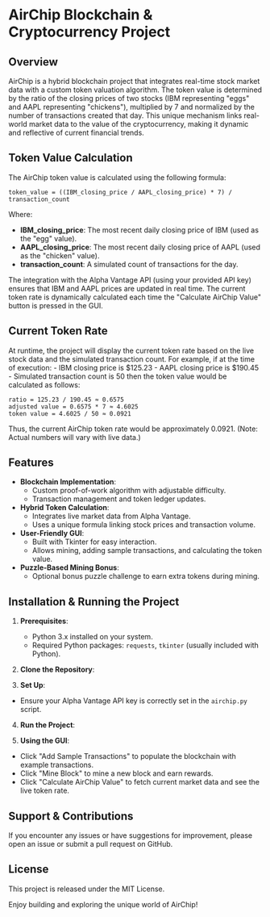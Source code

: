 AirChip Blockchain & Cryptocurrency Project
=============================================

Overview
--------
AirChip is a hybrid blockchain project that integrates real-time stock market data with a custom token valuation algorithm.
The token value is determined by the ratio of the closing prices of two stocks (IBM representing "eggs" and AAPL representing "chickens"),
multiplied by 7 and normalized by the number of transactions created that day. This unique mechanism links real-world market data
to the value of the cryptocurrency, making it dynamic and reflective of current financial trends.

Token Value Calculation
-----------------------
The AirChip token value is calculated using the following formula:

    token_value = ((IBM_closing_price / AAPL_closing_price) * 7) / transaction_count

Where:
- **IBM_closing_price**: The most recent daily closing price of IBM (used as the "egg" value).
- **AAPL_closing_price**: The most recent daily closing price of AAPL (used as the "chicken" value).
- **transaction_count**: A simulated count of transactions for the day.

The integration with the Alpha Vantage API (using your provided API key) ensures that IBM and AAPL prices are updated in real time.
The current token rate is dynamically calculated each time the "Calculate AirChip Value" button is pressed in the GUI.

Current Token Rate
------------------
At runtime, the project will display the current token rate based on the live stock data and the simulated transaction count.
For example, if at the time of execution:
    - IBM closing price is $125.23
    - AAPL closing price is $190.45
    - Simulated transaction count is 50
then the token value would be calculated as follows:

    ratio = 125.23 / 190.45 ≈ 0.6575
    adjusted value = 0.6575 * 7 ≈ 4.6025
    token value = 4.6025 / 50 ≈ 0.0921

Thus, the current AirChip token rate would be approximately 0.0921. (Note: Actual numbers will vary with live data.)

Features
--------
- **Blockchain Implementation**: 
  - Custom proof-of-work algorithm with adjustable difficulty.
  - Transaction management and token ledger updates.
- **Hybrid Token Calculation**:
  - Integrates live market data from Alpha Vantage.
  - Uses a unique formula linking stock prices and transaction volume.
- **User-Friendly GUI**:
  - Built with Tkinter for easy interaction.
  - Allows mining, adding sample transactions, and calculating the token value.
- **Puzzle-Based Mining Bonus**:
  - Optional bonus puzzle challenge to earn extra tokens during mining.

Installation & Running the Project
------------------------------------
1. **Prerequisites**:
   - Python 3.x installed on your system.
   - Required Python packages: `requests`, `tkinter` (usually included with Python).

2. **Clone the Repository**:

3. **Set Up**:
- Ensure your Alpha Vantage API key is correctly set in the `airchip.py` script.

4. **Run the Project**:

5. **Using the GUI**:
- Click "Add Sample Transactions" to populate the blockchain with example transactions.
- Click "Mine Block" to mine a new block and earn rewards.
- Click "Calculate AirChip Value" to fetch current market data and see the live token rate.

Support & Contributions
-----------------------
If you encounter any issues or have suggestions for improvement, please open an issue or submit a pull request on GitHub.

License
-------
This project is released under the MIT License.

Enjoy building and exploring the unique world of AirChip!
